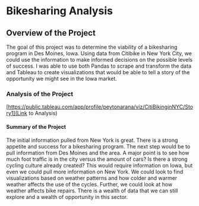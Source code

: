 # Bikesharing Analysis

## Overview of the Project
The goal of this project was to determine the viability of a bikesharing program in Des Moines, Iowa. Using data from Citibike in New York City, we could use the information to make informed decisions on the possible levels of success. I was able to use both Pandas to scrape and transform the data and Tableau to create visualizations that would be able to tell a story of the opportunity we might see in the Iowa market.

### Analysis of the Project

[https://public.tableau.com/app/profile/peytonarana/viz/CitiBikinginNYC/Story1](Link to Analysis)

#### Summary of the Project
The initial information pulled from New York is great. There is a strong appetite and success for a bikesharing program. The next step would be to pull information from Des Moines and the area. A major point is to see how much foot traffic is in the city versus the amount of cars? Is there a strong cycling culture already created? This would require information on Iowa, but even we could pull more information on New York. We could look to find visualizations based on weather patterns and how colder and warmer weather affects the use of the cycles. Further, we could look at how weather affects bike repairs. There is a wealth of data that we can still explore and a wealth of opportunity in this sector.